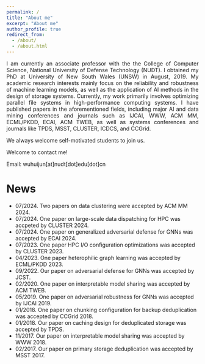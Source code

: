 ```yaml
---
permalink: /
title: "About me"
excerpt: "About me"
author_profile: true
redirect_from: 
  - /about/
  - /about.html
---
```




<div style="text-align: justify;">
I am currently an associate professor with the the College of Computer Science, National University of Defense Technology (NUDT). I obtained my PhD at University of New South Wales (UNSW) in August, 2019. My academic research interests mainly focus on the reliability and robustness of machine learning models, as well as the application of AI methods in the design of storage systems. Currently, my work primarily involves optimizing parallel file systems in high-performance computing systems. I have published papers in the aforementioned fields, including major AI and data mining conferences and journals such as IJCAI, WWW, ACM MM, ECML/PKDD, ECAI, ACM TWEB, as well as systems conferences and journals like TPDS, MSST, CLUSTER, ICDCS, and CCGrid. </div>

We always welcome self-motivated students to join us.

Welcome to contact me!

Email: wuhuijun[at]nudt[dot]edu[dot]cn


News
========
* 07/2024. Two papers on data clustering were accepted by ACM MM 2024. 
* 07/2024. One paper on large-scale data dispatching for HPC was accpeted by CLUSTER 2024.
* 07/2024. One paper on generalized adversarial defense for GNNs was accepted by ECAI 2024.
* 07/2023. One paper HPC I/O configuration optimizations was accepted by CLUSTER 2023.
* 04/2023. One paper heterophilic graph learning was accepted by ECML/PKDD 2023.
* 09/2022. Our paper on adversarial defense for GNNs was accepted by JCST.
* 02/2020. One paper on interpretable model sharing was accepted by ACM TWEB.
* 05/2019. One paper on adversarial robustness for GNNs was accepted by IJCAI 2019.
* 01/2018. One paper on chunking configuration for backup deduplication was accepted by CCGrid 2018.
* 01/2018. Our paper on caching design for deduplicated storage was accepted by TPDS.
* 11/2017. Our paper on interpretable model sharing was accepted by WWW 2018.
* 02/2017. Our paper on primary storage deduplication was accepted by MSST 2017.




